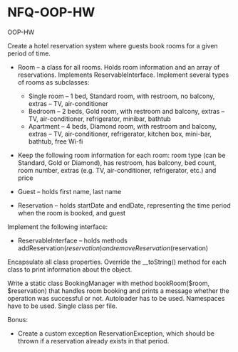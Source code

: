 # NFQ-OOP-HW
OOP-HW

Create a hotel reservation system where guests book rooms for a given period of time.
  * Room – a class for all rooms. Holds room information and an array of reservations. Implements
    ReservableInterface. Implement several types of rooms as subclasses:
    * Single room – 1 bed, Standard room, with restroom, no balcony, extras – TV, air-conditioner
    * Bedroom – 2 beds, Gold room, with restroom and balcony, extras – TV, air-conditioner, refrigerator, minibar, bathtub
    * Apartment – 4 beds, Diamond room, with restroom and balcony, extras – TV, air-conditioner, refrigerator,
      kitchen box, mini-bar, bathtub, free Wi-fi
  * Keep the following room information for each room: room type (can be Standard, Gold or Diamond), has
    restroom, has balcony, bed count, room number, extras (e.g. TV, air-conditioner, refrigerator, etc.) and
    price
    
  * Guest – holds first name, last name
  * Reservation – holds startDate and endDate, representing the time period when the room is booked, and guest
  
Implement the following interface:
  * ReservableInterface – holds methods addReservation($reservation) and removeReservation($reservation)
  
Encapsulate all class properties. Override the __toString() method for each class to print information about the object.

Write a static class BookingManager with method bookRoom($room, $reservation) that handles room booking and
prints a message whether the operation was successful or not.
Autoloader has to be used. Namespaces have to be used. Single class per file.

Bonus:
  * Create a custom exception ReservationException, which should be thrown if a reservation already exists in that
    period.
